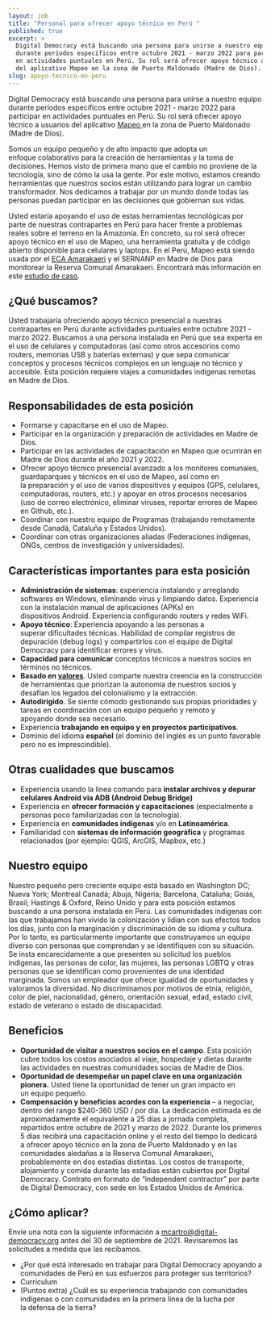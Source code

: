 ```yaml
---
layout: job
title: "Personal para ofrecer apoyo técnico en Perú "
published: true
excerpt: >
  Digital Democracy está buscando una persona para unirse a nuestro equipo
  durante períodos específicos entre octubre 2021 - marzo 2022 para participar
  en actividades puntuales en Perú. Su rol será ofrecer apoyo técnico a usuarios
  del aplicativo Mapeo en la zona de Puerto Maldonado (Madre de Dios). 
slug: apoyo-tecnico-en-peru
---
```

Digital Democracy está buscando una persona para unirse a nuestro equipo durante períodos específicos entre octubre 2021 - marzo 2022 para participar en actividades puntuales en Perú. Su rol será ofrecer apoyo técnico a usuarios del aplicativo [Mapeo ](https://mapeo.app)en la zona de Puerto Maldonado (Madre de Dios). 

Somos un equipo pequeño y de alto impacto que adopta un enfoque colaborativo para la creación de herramientas y la toma de decisiones. Hemos visto de primera mano que el cambio no proviene de la tecnología, sino de cómo la usa la gente. Por este motivo, estamos creando herramientas que nuestros socios están utilizando para lograr un cambio transformador. Nos dedicamos a trabajar por un mundo donde todas las personas puedan participar en las decisiones que gobiernan sus vidas. 

Usted estaría apoyando el uso de estas herramientas tecnológicas por parte de nuestras contrapartes en Perú para hacer frente a problemas reales sobre el terreno en la Amazonía. En concreto, su rol será ofrecer apoyo técnico en el uso de Mapeo, una herramienta gratuita y de código abierto disponible para celulares y laptops. En el Perú, Mapeo está siendo usada por el [ECA Amarakaeri](https://amarakaeri.org/) y el SERNANP en Madre de Dios para monitorear la Reserva Comunal Amarakaeri. Encontrará más información en este [estudio de caso](https://www.earthdefenderstoolkit.com/comunidad/eca-amarakaeri-monitoreo-de-la-reserva-comunal-amarakaeri-en-peru?lang=es). 

## ¿Qué buscamos? 

Usted trabajaría ofreciendo apoyo técnico presencial a nuestras contrapartes en Perú durante actividades puntuales entre octubre 2021 - marzo 2022. Buscamos a una persona instalada en Perú que sea experta en el uso de celulares y computadoras (así como otros accesorios como routers, memorias USB y baterías externas) y que sepa comunicar conceptos y procesos técnicos complejos en un lenguaje no técnico y accesible. Esta posición requiere viajes a comunidades indígenas remotas en Madre de Dios. 

## Responsabilidades de esta posición 

* Formarse y capacitarse en el uso de Mapeo. 
* Participar en la organización y preparación de actividades en Madre de Dios. 
* Participar en las actividades de capacitación en Mapeo que ocurrirán en Madre de Dios durante el año 2021 y 2022. 
* Ofrecer apoyo técnico presencial avanzado a los monitores comunales, guardaparques y técnicos en el uso de Mapeo, así como en la preparación y el uso de varios dispositivos y equipos (GPS, celulares, computadoras, routers, etc.) y apoyar en otros procesos necesarios (uso de correo electrónico, eliminar viruses, reportar errores de Mapeo en Github, etc.).
* Coordinar con nuestro equipo de Programas (trabajando remotamente desde Canadá, Cataluña y Estados Unidos). 
* Coordinar con otras organizaciones aliadas (Federaciones indígenas, ONGs, centros de investigación y universidades). 

## Características importantes para esta posición 

* **Administración de sistemas**: experiencia instalando y arreglando softwares en Windows, eliminando virus y limpiando datos. Experiencia con la instalación manual de aplicaciones (APKs) en dispositivos Android. Experiencia configurando routers y redes WiFi. 
* **Apoyo técnico**: Experiencia apoyando a las personas a superar dificultades técnicas. Habilidad de compilar registros de depuración (debug logs) y compartirlos con el equipo de Digital Democracy para identificar errores y virus. 
* **Capacidad para comunicar** conceptos técnicos a nuestros socios en términos no técnicos. 
* **Basado en [valores](https://www.digital-democracy.org/values/)**. Usted comparte nuestra creencia en la construcción de herramientas que priorizan la autonomía de nuestros socios y desafían los legados del colonialismo y la extracción. 
* **Autodirigido**. Se siente cómodo gestionando sus propias prioridades y tareas en coordinación con un equipo pequeño y remoto y apoyando donde sea necesario. 
* Experiencia **trabajando en equipo y en proyectos participativos**.
* Dominio del idioma **español** (el dominio del inglés es un punto favorable pero no es imprescindible). 

## Otras cualidades que buscamos 

* Experiencia usando la línea comando para **instalar archivos y depurar celulares Android via ADB (Android Debug Bridge)** 
* Experiencia en **ofrecer formación y capacitaciones** (especialmente a personas poco familiarizadas con la tecnología). 
* Experiencia en **comunidades indígenas** y/o en **Latinoamérica**. 
* Familiaridad con **sistemas de información geográfica** y programas relacionados (por ejemplo: QGIS, ArcGIS, Mapbox, etc.) 

## Nuestro equipo 

Nuestro pequeño pero creciente equipo está basado en Washington DC; Nueva York; Montreal Canadá; Abuja, Nigeria; Barcelona, Cataluña; Goiás, Brasil; Hastings & Oxford, Reino Unido y para esta posición estamos buscando a una persona instalada en Perú. Las comunidades indígenas con las que trabajamos han vivido la colonización y lidian con sus efectos todos los días, junto con la marginación y discriminación de su idioma y cultura. Por lo tanto, es particularmente importante que construyamos un equipo diverso con personas que comprendan y se identifiquen con su situación. Se insta encarecidamente a que presenten su solicitud los pueblos indígenas, las personas de color, las mujeres, las personas LGBTQ y otras personas que se identifican como provenientes de una identidad marginada. Somos un empleador que ofrece igualdad de oportunidades y valoramos la diversidad. No discriminamos por motivos de etnia, religión, color de piel, nacionalidad, género, orientación sexual, edad, estado civil, estado de veterano o estado de discapacidad. 

## Beneficios 

* **Oportunidad de visitar a nuestros socios en el campo**. Esta posición cubre todos los costos asociados al viaje, hospedaje y dietas durante las actividades en nuestras comunidades socias de Madre de Dios. 
* **Oportunidad de desempeñar un papel clave en una organización pionera.** Usted tiene la oportunidad de tener un gran impacto en un equipo pequeño. 
* **Compensación y beneficios acordes con la experiencia** – a negociar, dentro del rango $240-360 USD / por día. La dedicación estimada es de aproximadamente el equivalente a 25 días a jornada completa, repartidos entre octubre de 2021 y marzo de 2022. Durante los primeros 5 días recibirá una capacitación online y el resto del tiempo lo dedicará a ofrecer apoyo técnico en la zona de Puerto Maldonado y en las comunidades aledañas a la Reserva Comunal Amarakaeri, probablemente en dos estadías distintas. Los costos de transporte, alojamiento y comida durante las estadías están cubiertos por Digital Democracy. Contrato en formato de “independent contractor” por parte de Digital Democracy, con sede en los Estados Unidos de América. 

## ¿Cómo aplicar? 

Envíe una nota con la siguiente información a mcartro@digital-democracy.org antes del 30 de septiembre de 2021. Revisaremos las solicitudes a medida que las recibamos. 

* ¿Por qué está interesado en trabajar para Digital Democracy apoyando a comunidades de Perú en sus esfuerzos para proteger sus territorios?
* Curriculum
* (Puntos extra) ¿Cuál es su experiencia trabajando con comunidades indígenas o con comunidades en la primera línea de la lucha por la defensa de la tierra?
